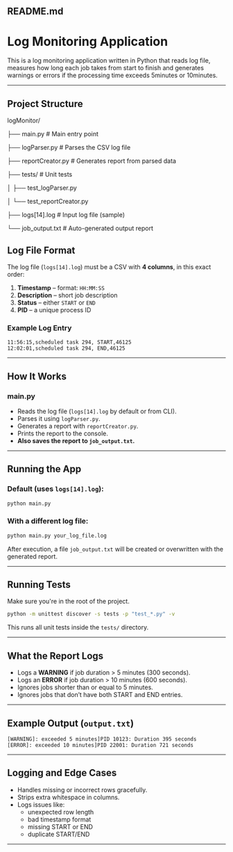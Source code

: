 ## README.md

# Log Monitoring Application

This is a log monitoring application written in Python that reads log file, measures how long each job takes from start to finish and generates warnings or errors if the processing time exceeds 5minutes or 10minutes.

---

## Project Structure

logMonitor/

├── main.py               # Main entry point

├── logParser.py          # Parses the CSV log file

├── reportCreator.py      # Generates report from parsed data

├── tests/                # Unit tests

│   ├── test_logParser.py

│   └── test_reportCreator.py

├── logs[14].log          # Input log file (sample)

└── job_output.txt        # Auto-generated output report

## Log File Format

The log file (`logs[14].log`) must be a CSV with **4 columns**, in this exact order:

1. **Timestamp** – format: `HH:MM:SS`
2. **Description** – short job description
3. **Status** – either `START` or `END`
4. **PID** – a unique process ID

### Example Log Entry
```
11:56:15,scheduled task 294, START,46125
12:02:01,scheduled task 294, END,46125
```

---

## How It Works

### main.py
- Reads the log file (`logs[14].log` by default or from CLI).
- Parses it using `logParser.py`.
- Generates a report with `reportCreator.py`.
- Prints the report to the console.
- **Also saves the report to `job_output.txt`.**

---

## Running the App

### Default (uses `logs[14].log`):

```bash
python main.py
```

### With a different log file:

```bash
python main.py your_log_file.log
```

After execution, a file `job_output.txt` will be created or overwritten with the generated report.

---

## Running Tests

Make sure you're in the root of the project.

```bash
python -m unittest discover -s tests -p "test_*.py" -v
```

This runs all unit tests inside the `tests/` directory.

---

## What the Report Logs

- Logs a **WARNING** if job duration > 5 minutes (300 seconds).
- Logs an **ERROR** if job duration > 10 minutes (600 seconds).
- Ignores jobs shorter than or equal to 5 minutes.
- Ignores jobs that don’t have both START and END entries.

---

## Example Output (`output.txt`)

```
[WARNING]: exceeded 5 minutes]PID 10123: Duration 395 seconds 
[ERROR]: exceeded 10 minutes]PID 22001: Duration 721 seconds 
```

---

## Logging and Edge Cases

- Handles missing or incorrect rows gracefully.
- Strips extra whitespace in columns.
- Logs issues like:
  - unexpected row length
  - bad timestamp format
  - missing START or END
  - duplicate START/END

---
